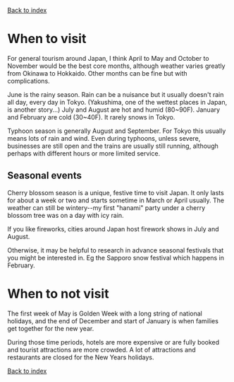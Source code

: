 
[Back to index](index)

# When to visit

For general tourism around Japan, I think April to May and October to November would be the best core months,
although weather varies greatly from Okinawa to Hokkaido. Other months can be fine but with
complications.

June is the rainy season.  Rain can be a nuisance but it usually doesn't rain all day, every day in Tokyo.
(Yakushima, one of the wettest places in Japan, is another story...)
July and August are hot and humid (80~90F). January and February are cold (30~40F). It rarely
snows in Tokyo.

Typhoon season is generally August and September. For Tokyo this usually means lots of rain and wind.
Even during typhoons, unless severe, businesses are still open and the trains are usually still running,
although perhaps with different hours or more limited service.

## Seasonal events

Cherry blossom season is a unique, festive time to visit Japan.  It only lasts for about a week or two
and starts sometime in March or April usually. The weather can still be wintery--my first "hanami" party
under a cherry blossom tree was on a day with icy rain.

If you like fireworks, cities around Japan host firework shows in July and August.

Otherwise, it may be helpful to research in advance seasonal festivals that you might be interested in.
Eg the Sapporo snow festival which happens in February.

# When to not visit

The first week of May is Golden Week with a long string of national holidays,
and the end of December and start of January is when families get together for the new year.

During those time periods, hotels are more expensive or are fully booked and tourist attractions
are more crowded.  A lot of attractions and restaurants are closed for the New Years holidays.

[Back to index](index)

